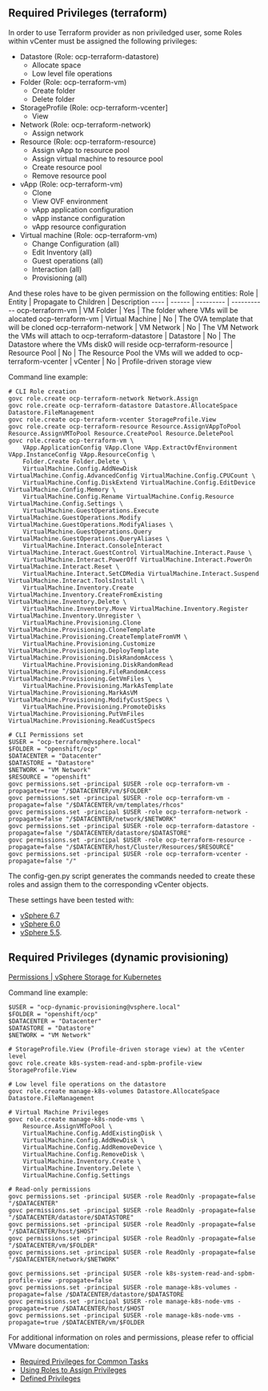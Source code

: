 ## Required Privileges (terraform)

In order to use Terraform provider as non priviledged user, some Roles within vCenter must be assigned the following privileges:

- Datastore (Role: ocp-terraform-datastore)
  - Allocate space
  - Low level file operations
- Folder (Role: ocp-terraform-vm)
  - Create folder
  - Delete folder
- StorageProfile (Role: ocp-terraform-vcenter]
  - View
- Network (Role: ocp-terraform-network)
  - Assign network
- Resource (Role: ocp-terraform-resource)
  - Assign vApp to resource pool
  - Assign virtual machine to resource pool
  - Create resource pool
  - Remove resource pool
- vApp (Role: ocp-terraform-vm)
  - Clone
  - View OVF environment
  - vApp application configuration
  - vApp instance configuration
  - vApp resource configuration
- Virtual machine (Role: ocp-terraform-vm)
  - Change Configuration (all)
  - Edit Inventory (all)
  - Guest operations (all)
  - Interaction (all)
  - Provisioning (all)

And these roles have to be given permission on the following entities:
Role | Entity | Propagate to Children | Description
---- | ------ | --------- | -----------
ocp-terraform-vm | VM Folder | Yes | The folder where VMs will be alocated
ocp-terraform-vm | Virtual Machine | No | The OVA template that will be cloned
ocp-terraform-network | VM Network | No | The VM Network the VMs will attach  to
ocp-terraform-datastore | Datastore | No | The Datastore where the VMs disk0 will reside
ocp-terraform-resource | Resource Pool |  No | The Resource Pool the VMs will we added to
ocp-terraform-vcenter | vCenter | No | Profile-driven storage view

Command line example:
```
# CLI Role creation
govc role.create ocp-terraform-network Network.Assign
govc role.create ocp-terraform-datastore Datastore.AllocateSpace Datastore.FileManagement 
govc role.create ocp-terraform-vcenter StorageProfile.View
govc role.create ocp-terraform-resource Resource.AssignVAppToPool Resource.AssignVMToPool Resource.CreatePool Resource.DeletePool
govc role.create ocp-terraform-vm \
	VApp.ApplicationConfig VApp.Clone VApp.ExtractOvfEnvironment VApp.InstanceConfig VApp.ResourceConfig \
	Folder.Create Folder.Delete \
	VirtualMachine.Config.AddNewDisk VirtualMachine.Config.AdvancedConfig VirtualMachine.Config.CPUCount \
	VirtualMachine.Config.DiskExtend VirtualMachine.Config.EditDevice VirtualMachine.Config.Memory \
	VirtualMachine.Config.Rename VirtualMachine.Config.Resource VirtualMachine.Config.Settings \
	VirtualMachine.GuestOperations.Execute VirtualMachine.GuestOperations.Modify VirtualMachine.GuestOperations.ModifyAliases \
	VirtualMachine.GuestOperations.Query VirtualMachine.GuestOperations.QueryAliases \
	VirtualMachine.Interact.ConsoleInteract VirtualMachine.Interact.GuestControl VirtualMachine.Interact.Pause \
	VirtualMachine.Interact.PowerOff VirtualMachine.Interact.PowerOn VirtualMachine.Interact.Reset \
	VirtualMachine.Interact.SetCDMedia VirtualMachine.Interact.Suspend VirtualMachine.Interact.ToolsInstall \
	VirtualMachine.Inventory.Create VirtualMachine.Inventory.CreateFromExisting VirtualMachine.Inventory.Delete \
	VirtualMachine.Inventory.Move VirtualMachine.Inventory.Register VirtualMachine.Inventory.Unregister \
	VirtualMachine.Provisioning.Clone VirtualMachine.Provisioning.CloneTemplate VirtualMachine.Provisioning.CreateTemplateFromVM \
	VirtualMachine.Provisioning.Customize VirtualMachine.Provisioning.DeployTemplate VirtualMachine.Provisioning.DiskRandomAccess \
	VirtualMachine.Provisioning.DiskRandomRead VirtualMachine.Provisioning.FileRandomAccess VirtualMachine.Provisioning.GetVmFiles \
	VirtualMachine.Provisioning.MarkAsTemplate VirtualMachine.Provisioning.MarkAsVM VirtualMachine.Provisioning.ModifyCustSpecs \
	VirtualMachine.Provisioning.PromoteDisks VirtualMachine.Provisioning.PutVmFiles VirtualMachine.Provisioning.ReadCustSpecs

# CLI Permissions set
$USER = "ocp-terraform@vsphere.local"
$FOLDER = "openshift/ocp"
$DATACENTER = "Datacenter"
$DATASTORE = "Datastore"
$NETWORK = "VM Network"
$RESOURCE = "openshift"
govc permissions.set -principal $USER -role ocp-terraform-vm -propagate=true "/$DATACENTER/vm/$FOLDER"
govc permissions.set -principal $USER -role ocp-terraform-vm -propagate=false "/$DATACENTER/vm/templates/rhcos"
govc permissions.set -principal $USER -role ocp-terraform-network -propagate=false "/$DATACENTER/network/$NETWORK"
govc permissions.set -principal $USER -role ocp-terraform-datastore -propagate=false "/$DATACENTER/datastore/$DATASTORE"
govc permissions.set -principal $USER -role ocp-terraform-resource -propagate=false "/$DATACENTER/host/Cluster/Resources/$RESOURCE"
govc permissions.set -principal $USER -role ocp-terraform-vcenter -propagate=false "/"
```

The config-gen.py script generates the commands needed to create these roles and assign them to the corresponding vCenter objects.

These settings have been tested with:
- [vSphere 6.7](https://pubs.vmware.com/vsphere-60/index.jsp?topic=%2Fcom.vmware.vsphere.security.doc%2FGUID-18071E9A-EED1-4968-8D51-E0B4F526FDA3.html)
- [vSphere 6.0](https://pubs.vmware.com/vsphere-60/index.jsp?topic=%2Fcom.vmware.vsphere.security.doc%2FGUID-18071E9A-EED1-4968-8D51-E0B4F526FDA3.html)
- [vSphere 5.5](https://pubs.vmware.com/vsphere-55/index.jsp?topic=%2Fcom.vmware.vsphere.security.doc%2FGUID-18071E9A-EED1-4968-8D51-E0B4F526FDA3.html). 

## Required Privileges (dynamic provisioning)
[Permissions | vSphere Storage for Kubernetes](https://vmware.github.io/vsphere-storage-for-kubernetes/documentation/vcp-roles.html)

Command line example:
```
$USER = "ocp-dynamic-provisioning@vsphere.local"
$FOLDER = "openshift/ocp"
$DATACENTER = "Datacenter"
$DATASTORE = "Datastore"
$NETWORK = "VM Network"

# StorageProfile.View (Profile-driven storage view) at the vCenter level
govc role.create k8s-system-read-and-spbm-profile-view StorageProfile.View

# Low level file operations on the datastore
govc role.create manage-k8s-volumes Datastore.AllocateSpace Datastore.FileManagement

# Virtual Machine Privileges
govc role.create manage-k8s-node-vms \
	Resource.AssignVMToPool \
	VirtualMachine.Config.AddExistingDisk \
	VirtualMachine.Config.AddNewDisk \
	VirtualMachine.Config.AddRemoveDevice \
	VirtualMachine.Config.RemoveDisk \
	VirtualMachine.Inventory.Create \
	VirtualMachine.Inventory.Delete \
	VirtualMachine.Config.Settings

# Read-only permissions
govc permissions.set -principal $USER -role ReadOnly -propagate=false "/$DATACENTER"
govc permissions.set -principal $USER -role ReadOnly -propagate=false "/$DATACENTER/datastore/$DATASTORE"
govc permissions.set -principal $USER -role ReadOnly -propagate=false "/$DATACENTER/host/$HOST"
govc permissions.set -principal $USER -role ReadOnly -propagate=false "/$DATACENTER/vm/$FOLDER"
govc permissions.set -principal $USER -role ReadOnly -propagate=false "/$DATACENTER/network/$NETWORK"

govc permissions.set -principal $USER -role k8s-system-read-and-spbm-profile-view -propagate=false
govc permissions.set -principal $USER -role manage-k8s-volumes -propagate=false /$DATACENTER/datastore/$DATASTORE
govc permissions.set -principal $USER -role manage-k8s-node-vms -propagate=true /$DATACENTER/host/$HOST
govc permissions.set -principal $USER -role manage-k8s-node-vms -propagate=true /$DATACENTER/vm/$FOLDER
```

For additional information on roles and permissions, please refer to official VMware documentation:
- [Required Privileges for Common Tasks](https://docs.vmware.com/en/VMware-vSphere/6.7/com.vmware.vsphere.security.doc/GUID-4D0F8E63-2961-4B71-B365-BBFA24673FDB.html)
- [Using Roles to Assign Privileges](https://docs.vmware.com/en/VMware-vSphere/6.7/com.vmware.vsphere.security.doc/GUID-18071E9A-EED1-4968-8D51-E0B4F526FDA3.html)
- [Defined Privileges](https://docs.vmware.com/en/VMware-vSphere/6.7/com.vmware.vsphere.security.doc/GUID-ED56F3C4-77D0-49E3-88B6-B99B8B437B62.html)
